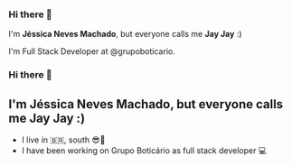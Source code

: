 ### Hi there 👋

I'm **Jéssica Neves Machado**, but everyone calls me **Jay Jay** :)

I'm Full Stack Developer at @grupoboticario.

### Hi there 👋
## I'm Jéssica Neves Machado, but everyone calls me **Jay Jay** :)
- I live in :brazil:, south :sunglasses::sunrise:
- I have been working on Grupo Boticário as full stack developer :computer:
 


<!--
**jessicanevesmachado/jessicanevesmachado** is a ✨ _special_ ✨ repository because its `README.md` (this file) appears on your GitHub profile.

Here are some ideas to get you started:

- 🔭 I’m currently working on ...
- 🌱 I’m currently learning ...
- 👯 I’m looking to collaborate on ...
- 🤔 I’m looking for help with ...
- 💬 Ask me about ...
- 📫 How to reach me: ...
- 😄 Pronouns: ...
- ⚡ Fun fact: ...
-->
